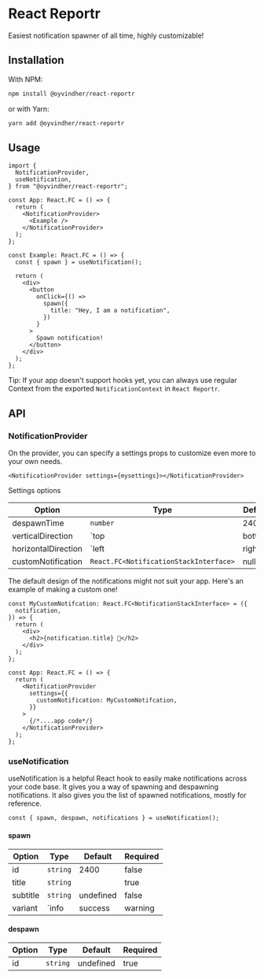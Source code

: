 # React Reportr

Easiest notification spawner of all time, highly customizable!

## Installation

With NPM:

```sh
npm install @oyvindher/react-reportr
```

or with Yarn:

```sh
yarn add @oyvindher/react-reportr
```

## Usage

```tsx
import {
  NotificationProvider,
  useNotification,
} from "@oyvindher/react-reportr";

const App: React.FC = () => {
  return (
    <NotificationProvider>
      <Example />
    </NotificationProvider>
  );
};

const Example: React.FC = () => {
  const { spawn } = useNotification();

  return (
    <div>
      <button
        onClick={() =>
          spawn({
            title: "Hey, I am a notification",
          })
        }
      >
        Spawn notification!
      </button>
    </div>
  );
};
```

Tip: If your app doesn't support hooks yet, you can always use regular Context from the exported `NotificationContext` in `React Reportr`.

## API

### NotificationProvider

On the provider, you can specify a settings props to customize even more to your own needs.

```tsx
<NotificationProvider settings={mysettings}></NotificationProvider>
```

Settings options

| Option              | Type                                   | Default | Required |
| ------------------- | -------------------------------------- | ------- | -------- |
| despawnTime         | `number`                               | 2400    | false    |
| verticalDirection   | `top | bottom`                         | top     | false    |
| horizontalDirection | `left | right`                         | right   | false    |
| customNotification  | `React.FC<NotificationStackInterface>` | null    | false    |

The default design of the notifications might not suit your app. Here's an example of making a custom one!

```tsx
const MyCustomNotifcation: React.FC<NotificationStackInterface> = ({
  notification,
}) => {
  return (
    <div>
      <h2>{notification.title} 👋</h2>
    </div>
  );
};

const App: React.FC = () => {
  return (
    <NotificationProvider
      settings={{
        customNotification: MyCustomNotifcation,
      }}
    >
      {/*....app code*/}
    </NotificationProvider>
  );
};
```

### useNotification

useNotification is a helpful React hook to easily make notifications across your code base. It gives you a way of spawning and despawning notifications. It also gives you the list of spawned notifications, mostly for reference.

```tsx
const { spawn, despawn, notifications } = useNotification();
```

#### spawn

| Option   | Type                                | Default   | Required |
| -------- | ----------------------------------- | --------- | -------- |
| id       | `string`                            | 2400      | false    |
| title    | `string`                            |           | true     |
| subtitle | `string`                            | undefined | false    |
| variant  | `info | success | warning | danger` | info      | false    |

#### despawn

| Option | Type     | Default   | Required |
| ------ | -------- | --------- | -------- |
| id     | `string` | undefined | true     |
